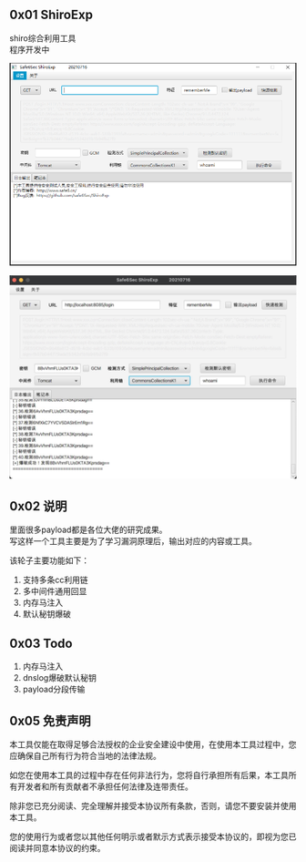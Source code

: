 ## 0x01 ShiroExp
shiro综合利用工具  
程序开发中


![img](img/img.png)

![img](img/img1.jpg)

## 0x02 说明

里面很多payload都是各位大佬的研究成果。  
写这样一个工具主要是为了学习漏洞原理后，输出对应的内容或工具。

该轮子主要功能如下：
1. 支持多条cc利用链
2. 多中间件通用回显
3. 内存马注入
4. 默认秘钥爆破

## 0x03 Todo
1. 内存马注入
2. dnslog爆破默认秘钥
3. payload分段传输



## 0x05 免责声明

本工具仅能在取得足够合法授权的企业安全建设中使用，在使用本工具过程中，您应确保自己所有行为符合当地的法律法规。

如您在使用本工具的过程中存在任何非法行为，您将自行承担所有后果，本工具所有开发者和所有贡献者不承担任何法律及连带责任。

除非您已充分阅读、完全理解并接受本协议所有条款，否则，请您不要安装并使用本工具。

您的使用行为或者您以其他任何明示或者默示方式表示接受本协议的，即视为您已阅读并同意本协议的约束。


